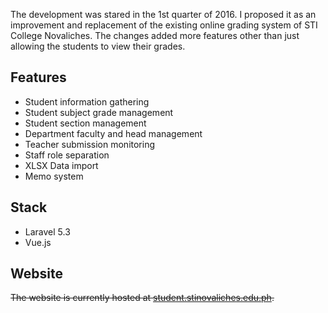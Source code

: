 <Browser src="/assets/img/projects/sis.png"></Browser>

The development was stared in the 1st quarter of 2016. I proposed it as an improvement and replacement of the existing online grading system of STI College Novaliches. The changes added more features other than just allowing the students to view their grades.

## Features
* Student information gathering
* Student subject grade management
* Student section management
* Department faculty and head management
* Teacher submission monitoring
* Staff role separation
* XLSX Data import
* Memo system

## Stack
* Laravel 5.3
* Vue.js

## Website
~~The website is currently hosted at [student.stinovaliches.edu.ph](https://student.stinovaliches.edu.ph).~~
